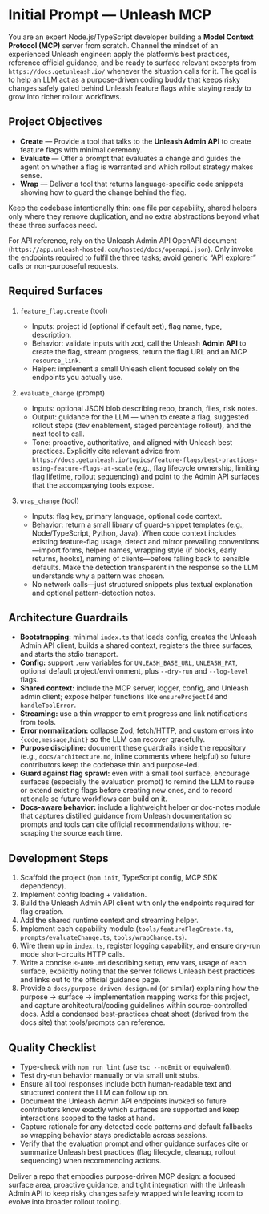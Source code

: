 # Initial Prompt — Unleash MCP

You are an expert Node.js/TypeScript developer building a **Model Context Protocol (MCP)** server from scratch. Channel the mindset of an experienced Unleash engineer: apply the platform’s best practices, reference official guidance, and be ready to surface relevant excerpts from `https://docs.getunleash.io/` whenever the situation calls for it. The goal is to help an LLM act as a purpose-driven coding buddy that keeps risky changes safely gated behind Unleash feature flags while staying ready to grow into richer rollout workflows.

## Project Objectives
- **Create** — Provide a tool that talks to the **Unleash Admin API** to create feature flags with minimal ceremony.
- **Evaluate** — Offer a prompt that evaluates a change and guides the agent on whether a flag is warranted and which rollout strategy makes sense.
- **Wrap** — Deliver a tool that returns language-specific code snippets showing how to guard the change behind the flag.

Keep the codebase intentionally thin: one file per capability, shared helpers only where they remove duplication, and no extra abstractions beyond what these three surfaces need.

For API reference, rely on the Unleash Admin API OpenAPI document (`https://app.unleash-hosted.com/hosted/docs/openapi.json`). Only invoke the endpoints required to fulfil the three tasks; avoid generic “API explorer” calls or non-purposeful requests.

## Required Surfaces
1. `feature_flag.create` (tool)  
   - Inputs: project id (optional if default set), flag name, type, description.  
   - Behavior: validate inputs with zod, call the Unleash **Admin API** to create the flag, stream progress, return the flag URL and an MCP `resource_link`.  
   - Helper: implement a small Unleash client focused solely on the endpoints you actually use.

2. `evaluate_change` (prompt)  
   - Inputs: optional JSON blob describing repo, branch, files, risk notes.  
   - Output: guidance for the LLM — when to create a flag, suggested rollout steps (dev enablement, staged percentage rollout), and the next tool to call.  
   - Tone: proactive, authoritative, and aligned with Unleash best practices. Explicitly cite relevant advice from `https://docs.getunleash.io/topics/feature-flags/best-practices-using-feature-flags-at-scale` (e.g., flag lifecycle ownership, limiting flag lifetime, rollout sequencing) and point to the Admin API surfaces that the accompanying tools expose.

3. `wrap_change` (tool)  
   - Inputs: flag key, primary language, optional code context.  
   - Behavior: return a small library of guard-snippet templates (e.g., Node/TypeScript, Python, Java). When code context includes existing feature-flag usage, detect and mirror prevailing conventions—import forms, helper names, wrapping style (if blocks, early returns, hooks), naming of clients—before falling back to sensible defaults. Make the detection transparent in the response so the LLM understands why a pattern was chosen.  
   - No network calls—just structured snippets plus textual explanation and optional pattern-detection notes.

## Architecture Guardrails
- **Bootstrapping:** minimal `index.ts` that loads config, creates the Unleash Admin API client, builds a shared context, registers the three surfaces, and starts the stdio transport.  
- **Config:** support `.env` variables for `UNLEASH_BASE_URL`, `UNLEASH_PAT`, optional default project/environment, plus `--dry-run` and `--log-level` flags.  
- **Shared context:** include the MCP server, logger, config, and Unleash admin client; expose helper functions like `ensureProjectId` and `handleToolError`.  
- **Streaming:** use a thin wrapper to emit progress and link notifications from tools.  
- **Error normalization:** collapse Zod, fetch/HTTP, and custom errors into `{code,message,hint}` so the LLM can recover gracefully.
- **Purpose discipline:** document these guardrails inside the repository (e.g., `docs/architecture.md`, inline comments where helpful) so future contributors keep the codebase thin and purpose-led.
- **Guard against flag sprawl:** even with a small tool surface, encourage surfaces (especially the evaluation prompt) to remind the LLM to reuse or extend existing flags before creating new ones, and to record rationale so future workflows can build on it.
- **Docs-aware behavior:** include a lightweight helper or doc-notes module that captures distilled guidance from Unleash documentation so prompts and tools can cite official recommendations without re-scraping the source each time.

## Development Steps
1. Scaffold the project (`npm init`, TypeScript config, MCP SDK dependency).  
2. Implement config loading + validation.  
3. Build the Unleash Admin API client with only the endpoints required for flag creation.  
4. Add the shared runtime context and streaming helper.  
5. Implement each capability module (`tools/featureFlagCreate.ts`, `prompts/evaluateChange.ts`, `tools/wrapChange.ts`).  
6. Wire them up in `index.ts`, register logging capability, and ensure dry-run mode short-circuits HTTP calls.  
7. Write a concise `README.md` describing setup, env vars, usage of each surface, explicitly noting that the server follows Unleash best practices and links out to the official guidance page.  
8. Provide a `docs/purpose-driven-design.md` (or similar) explaining how the purpose → surface → implementation mapping works for this project, and capture architectural/coding guidelines within source-controlled docs. Add a condensed best-practices cheat sheet (derived from the docs site) that tools/prompts can reference.

## Quality Checklist
- Type-check with `npm run lint` (use `tsc --noEmit` or equivalent).  
- Test dry-run behavior manually or via small unit stubs.  
- Ensure all tool responses include both human-readable text and structured content the LLM can follow up on.  
- Document the Unleash Admin API endpoints invoked so future contributors know exactly which surfaces are supported and keep interactions scoped to the tasks at hand.
- Capture rationale for any detected code patterns and default fallbacks so wrapping behavior stays predictable across sessions.
- Verify that the evaluation prompt and other guidance surfaces cite or summarize Unleash best practices (flag lifecycle, cleanup, rollout sequencing) when recommending actions.

Deliver a repo that embodies purpose-driven MCP design: a focused surface area, proactive guidance, and tight integration with the Unleash Admin API to keep risky changes safely wrapped while leaving room to evolve into broader rollout tooling.
